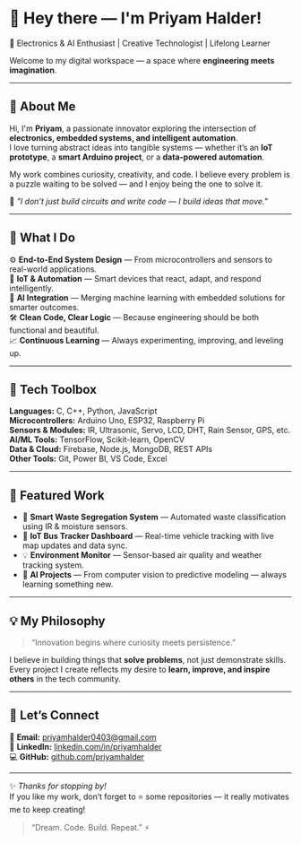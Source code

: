# 👋 Hey there — I'm Priyam Halder!  
🚀 Electronics & AI Enthusiast | Creative Technologist | Lifelong Learner  

Welcome to my digital workspace — a space where **engineering meets imagination**.  

---

## 🌟 About Me  

Hi, I'm **Priyam**, a passionate innovator exploring the intersection of **electronics, embedded systems, and intelligent automation**.  
I love turning abstract ideas into tangible systems — whether it’s an **IoT prototype**, a **smart Arduino project**, or a **data-powered automation**.  

My work combines curiosity, creativity, and code. I believe every problem is a puzzle waiting to be solved — and I enjoy being the one to solve it.  

💬 *"I don’t just build circuits and write code — I build ideas that move."*  

---

## 💼 What I Do  

⚙️ **End-to-End System Design** — From microcontrollers and sensors to real-world applications.  
🤖 **IoT & Automation** — Smart devices that react, adapt, and respond intelligently.  
🧠 **AI Integration** — Merging machine learning with embedded solutions for smarter outcomes.  
🛠️ **Clean Code, Clear Logic** — Because engineering should be both functional and beautiful.  
📈 **Continuous Learning** — Always experimenting, improving, and leveling up.  

---

## 🧰 Tech Toolbox  

**Languages:** C, C++, Python, JavaScript  
**Microcontrollers:** Arduino Uno, ESP32, Raspberry Pi  
**Sensors & Modules:** IR, Ultrasonic, Servo, LCD, DHT, Rain Sensor, GPS, etc.  
**AI/ML Tools:** TensorFlow, Scikit-learn, OpenCV  
**Data & Cloud:** Firebase, Node.js, MongoDB, REST APIs  
**Other Tools:** Git, Power BI, VS Code, Excel  

---

## 🔬 Featured Work  

- 🌱 **Smart Waste Segregation System** — Automated waste classification using IR & moisture sensors.  
- 🚌 **IoT Bus Tracker Dashboard** — Real-time vehicle tracking with live map updates and data sync.  
- 💡 **Environment Monitor** — Sensor-based air quality and weather tracking system.  
- 🧩 **AI Projects** — From computer vision to predictive modeling — always learning something new.  

---

## 💡 My Philosophy  

> “Innovation begins where curiosity meets persistence.”  

I believe in building things that **solve problems**, not just demonstrate skills.  
Every project I create reflects my desire to **learn, improve, and inspire others** in the tech community.  

---

## 🧭 Let’s Connect  

📧 **Email:** priyamhalder0403@gmail.com  
💼 **LinkedIn:** [linkedin.com/in/priyamhalder](https://linkedin.com/in/priyamhalder)  
💻 **GitHub:** [github.com/priyamhalder](https://github.com/priyamhalder)  

---

✨ *Thanks for stopping by!*  
If you like my work, don’t forget to ⭐ some repositories — it really motivates me to keep creating!  

> “Dream. Code. Build. Repeat.” ⚡
> 
